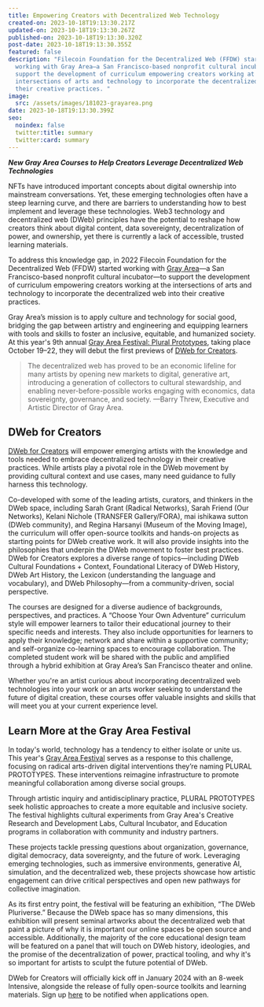 ```yaml
---
title: Empowering Creators with Decentralized Web Technology
created-on: 2023-10-18T19:13:30.217Z
updated-on: 2023-10-18T19:13:30.267Z
published-on: 2023-10-18T19:13:30.320Z
post-date: 2023-10-18T19:13:30.355Z
featured: false
description: "Filecoin Foundation for the Decentralized Web (FFDW) started
  working with Gray Area—a San Francisco-based nonprofit cultural incubator—to
  support the development of curriculum empowering creators working at the
  intersections of arts and technology to incorporate the decentralized web into
  their creative practices. "
image:
  src: /assets/images/181023-grayarea.png
date: 2023-10-18T19:13:30.399Z
seo:
  noindex: false
  twitter:title: summary
  twitter:card: summary
---
```


**_New Gray Area Courses to Help Creators Leverage Decentralized Web Technologies_**

NFTs have introduced important concepts about digital ownership into mainstream conversations. Yet, these emerging technologies often have a steep learning curve, and there are barriers to understanding how to best implement and leverage these technologies. Web3 technology and decentralized web (DWeb) principles have the potential to reshape how creators think about digital content, data sovereignty, decentralization of power, and ownership, yet there is currently a lack of accessible, trusted learning materials. 

To address this knowledge gap, in 2022 Filecoin Foundation for the Decentralized Web (FFDW) started working with [Gray Area](https://grayarea.org)—a San Francisco-based nonprofit cultural incubator—to support the development of curriculum empowering creators working at the intersections of arts and technology to incorporate the decentralized web into their creative practices. 

Gray Area’s mission is to apply culture and technology for social good, bridging the gap between artistry and engineering and equipping learners with tools and skills to foster an inclusive, equitable, and humanized society. At this year's 9th annual [Gray Area Festival: Plural Prototypes](https://grayareafestival.io/), taking place October 19–22, they will debut the first previews of [DWeb for Creators](https://grayarea.org/course/dweb-for-creators/).

> The decentralized web has proved to be an economic lifeline for many artists by opening new markets to digital, generative art, introducing a generation of collectors to cultural stewardship, and enabling never-before-possible works engaging with economics, data sovereignty, governance, and society. —Barry Threw, Executive and Artistic Director of Gray Area.

## DWeb for Creators

[DWeb for Creators](https://grayarea.org/course/dweb-for-creators/) will empower emerging artists with the knowledge and tools needed to embrace decentralized technology in their creative practices. While artists play a pivotal role in the DWeb movement by providing cultural context and use cases, many need guidance to fully harness this technology.

Co-developed with some of the leading artists, curators, and thinkers in the DWeb space, including Sarah Grant (Radical Networks), Sarah Friend (Our Networks), Kelani Nichole (TRANSFER Gallery/FORA), mai ishikawa sutton (DWeb community), and Regina Harsanyi (Museum of the Moving Image), the curriculum will offer open-source toolkits and hands-on projects as starting points for DWeb creative work. It will also provide insights into the philosophies that underpin the DWeb movement to foster best practices. DWeb for Creators explores a diverse range of topics—including DWeb Cultural Foundations + Context, Foundational Literacy of DWeb History, DWeb Art History, the Lexicon (understanding the language and vocabulary), and DWeb Philosophy—from a community-driven, social perspective.

The courses are designed for a diverse audience of backgrounds, perspectives, and practices. A “Choose Your Own Adventure” curriculum style will empower learners to tailor their educational journey to their specific needs and interests. They also include opportunities for learners to apply their knowledge; network and share within a supportive community; and self-organize co-learning spaces to encourage collaboration. The completed student work will be shared with the public and amplified through a hybrid exhibition at Gray Area’s San Francisco theater and online. 

Whether you're an artist curious about incorporating decentralized web technologies into your work or an arts worker seeking to understand the future of digital creation, these courses offer valuable insights and skills that will meet you at your current experience level.

## Learn More at the Gray Area Festival

In today's world, technology has a tendency to either isolate or unite us. This year's [Gray Area Festival](https://grayareafestival.io) serves as a response to this challenge, focusing on radical arts-driven digital interventions they’re naming PLURAL PROTOTYPES. These interventions reimagine infrastructure to promote meaningful collaboration among diverse social groups.

Through artistic inquiry and antidisciplinary practice, PLURAL PROTOTYPES seek holistic approaches to create a more equitable and inclusive society. The festival highlights cultural experiments from Gray Area's Creative Research and Development Labs, Cultural Incubator, and Education programs in collaboration with community and industry partners.

These projects tackle pressing questions about organization, governance, digital democracy, data sovereignty, and the future of work. Leveraging emerging technologies, such as immersive environments, generative AI, simulation, and the decentralized web, these projects showcase how artistic engagement can drive critical perspectives and open new pathways for collective imagination.

As its first entry point, the festival will be featuring an exhibition, “The DWeb Pluriverse.” Because the DWeb space has so many dimensions, this exhibition will present seminal artworks about the decentralized web that paint a picture of why it is important our online spaces be open source and accessible. Additionally, the majority of the core educational design team will be featured on a panel that will touch on DWeb history, ideologies, and the promise of the decentralization of power, practical tooling, and why it's so important for artists to sculpt the future potential of DWeb. 

DWeb for Creators will officially kick off in January 2024 with an 8-week Intensive, alongside the release of fully open-source toolkits and learning materials. Sign up [here](https://airtable.com/appXWFI7pgH7tzag7/shrGGUFt3JiONyF6R) to be notified when applications open.
